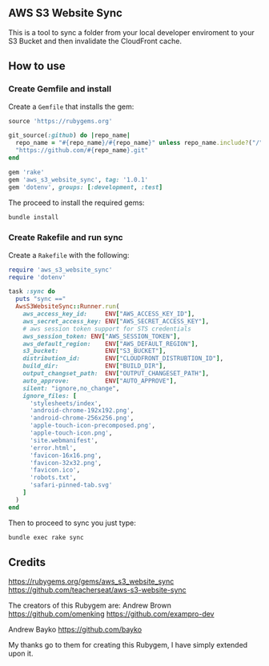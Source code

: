 ## AWS S3 Website Sync

This is a tool to sync a folder from your local developer enviroment to your S3 Bucket and then invalidate the CloudFront cache.


## How to use

### Create Gemfile and install

Create a `Gemfile` that installs the gem:

```rb
source 'https://rubygems.org'

git_source(:github) do |repo_name|
  repo_name = "#{repo_name}/#{repo_name}" unless repo_name.include?("/")
  "https://github.com/#{repo_name}.git"
end

gem 'rake'
gem 'aws_s3_website_sync', tag: '1.0.1'
gem 'dotenv', groups: [:development, :test]
```

The proceed to install the required gems:

```sh
bundle install
```

### Create Rakefile and run sync

Create a `Rakefile` with the following:

```rb
require 'aws_s3_website_sync'
require 'dotenv'

task :sync do
  puts "sync =="
  AwsS3WebsiteSync::Runner.run(
    aws_access_key_id:     ENV["AWS_ACCESS_KEY_ID"],
    aws_secret_access_key: ENV["AWS_SECRET_ACCESS_KEY"],
    # aws session token support for STS credentials
    aws_session_token: ENV["AWS_SESSION_TOKEN"],
    aws_default_region:    ENV["AWS_DEFAULT_REGION"],
    s3_bucket:             ENV["S3_BUCKET"],
    distribution_id:       ENV["CLOUDFRONT_DISTRUBTION_ID"],
    build_dir:             ENV["BUILD_DIR"],
    output_changset_path:  ENV["OUTPUT_CHANGESET_PATH"],
    auto_approve:          ENV["AUTO_APPROVE"],
    silent: "ignore,no_change",
    ignore_files: [
      'stylesheets/index',
      'android-chrome-192x192.png',
      'android-chrome-256x256.png',
      'apple-touch-icon-precomposed.png',
      'apple-touch-icon.png',
      'site.webmanifest',
      'error.html',
      'favicon-16x16.png',
      'favicon-32x32.png',
      'favicon.ico',
      'robots.txt',
      'safari-pinned-tab.svg'
    ]
  )
end
```

Then to proceed to sync you just type:

```sh
bundle exec rake sync
```

## Credits
https://rubygems.org/gems/aws_s3_website_sync
https://github.com/teacherseat/aws-s3-website-sync

The creators of this Rubygem are:
Andrew Brown
  https://github.com/omenking 
  https://github.com/exampro-dev

Andrew Bayko
  https://github.com/bayko

My thanks go to them for creating this Rubygem, I have simply extended upon it.
